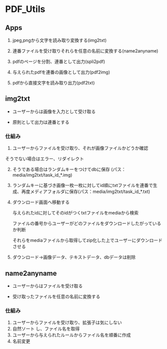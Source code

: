 # PDF_Utils



 ## Apps

1. jpeg,pngから文字を読み取り変換する(img2txt)



2. 連番ファイルを受け取りそれらを任意の名前に変換する(name2anyname)
3. pdfのページを分割、連番として出力(spli2pdf)
4. 与えられたpdfを連番の画像として出力(pdf2img)
5. pdfから直接文字を読み取り出力(pdf2txt)



## img2txt

* ユーザーからは画像を入力として受け取る

* 原則として出力は連番とする

  

### 仕組み

1. ユーザーからファイルを受け取り、それが画像ファイルかどうか確認

そうでない場合はエラー、リダイレクト

2. そうである場合はランダムキーをつけてdbに保存 (パス：media/img2txt/task_id_*.img)

3. ランダムキーに基づき画像一枚一枚に対してid順にtxtファイルを連番で生成、再度メディアフォルダに保存(パス：media/img2txt/task_id_*.txt)

4. ダウンロード画面へ移動する

   与えられたidに対してそのidがつくtxtファイルをmediaから検索

   ファイルの番号からユーザーがどのファイルをダウンロードしたがっているか判断

   それらをmediaファイルから取得してzip化した上でユーザーにダウンロードさせる

5. ダウンロード→画像データ、テキストデータ、dbデータは削除



## name2anyname

* ユーザーからはファイルを受け取る

* 受け取ったファイルを任意の名前に変換する

  

### 仕組み

1. ユーザーからファイルを受け取り、拡張子は気にしない
2. 自然ソート し、ファイル名を取得
3. ユーザーから与えられたルールからファイル名を順番に作成
4. 名前変更


